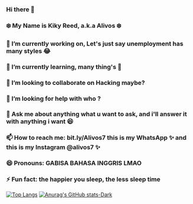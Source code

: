 ### Hi there 👋
### :snowflake: My Name is Kiky Reed, a.k.a Alivos :snowflake:


### 🔭 I’m currently working on, Let's just say unemployment has many styles 😂
### 🍭 I’m currently learning, many thing's 🍭
### 👯 I’m looking to collaborate on Hacking maybe?
### 🤔 I’m looking for help with who ?
### 💬 Ask me about anything what u want to ask, and i'll answer it with anything i want 😆
### 📫 How to reach me: **bit.ly/Alivos7** this is my WhatsApp ✨ and this is my Instagram @alivos7 ✨

### 😄 Pronouns: GABISA BAHASA INGGRIS LMAO
### ⚡ Fun fact: the happier you sleep, the less sleep time
[![Top Langs](https://github-readme-stats.vercel.app/api/top-langs/?username=alivos7)](https://github.com/anuraghazra/github-readme-stats)
[![Anurag's GitHub stats-Dark](https://github-readme-stats.vercel.app/api?username=alivos7&show_icons=true&theme=dark#gh-dark-mode-only)](https://github.com/anuraghazra/github-readme-stats#gh-dark-mode-only)
